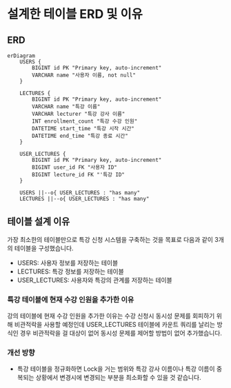 # 설계한 테이블 ERD 및 이유

## ERD
```mermaid
erDiagram
    USERS {
        BIGINT id PK "Primary key, auto-increment"
        VARCHAR name "사용자 이름, not null"
    }
    
    LECTURES {
        BIGINT id PK "Primary key, auto-increment"
        VARCHAR name "특강 이름"
        VARCHAR lecturer "특강 강사 이름"
        INT enrollment_count "특강 수강 인원"
        DATETIME start_time "특강 시작 시간"
        DATETIME end_time "특강 종료 시간"
    }

    USER_LECTURES {
        BIGINT id PK "Primary key, auto-increment"
        BIGINT user_id FK "사용자 ID"
        BIGINT lecture_id FK "'특강 ID"
    }

    USERS ||--o{ USER_LECTURES : "has many"
    LECTURES ||--o{ USER_LECTURES : "has many"
```



## 테이블 설계 이유

가장 최소한의 테이블만으로 특강 신청 시스템을 구축하는 것을 목표로 다음과 같이 3개의 테이블을 구성했습니다.
- USERS: 사용자 정보를 저장하는 테이블
- LECTURES: 특강 정보를 저장하는 테이블
- USER_LECTURES: 사용자와 특강의 관계를 저장하는 테이블

### 특강 테이블에 현재 수강 인원을 추가한 이유
강의 테이블에 현재 수강 인원을 추가한 이유는 수강 신청시 동시성 문제를 회피하기 위해 비관적락을 사용할 예정인데 USER_LECTURES 테이블에
카운트 쿼리를 날리는 방식인 경우 비관적락을 걸 대상이 없어 동시성 문제를 제어할 방법이 없어 추가했습니다.

### 개선 방향
- 특강 테이블을 정규화하면 Lock을 거는 범위와 특강 강사 이름이나 특강 이름이 중복되는 상황에서 변경시에 변경되는 부분을 최소화할 수 있을 것 같습니다.

